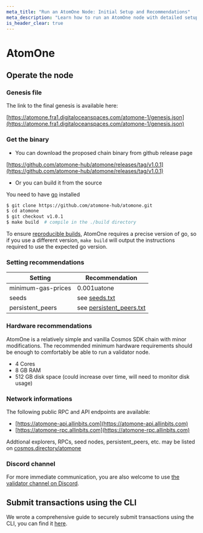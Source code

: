 ```yaml
---
meta_title: "Run an AtomOne Node: Initial Setup and Recommendations"
meta_description: "Learn how to run an AtomOne node with detailed setup instructions, required files, hardware recommendations, public RPCs, and secure transaction submission tips."
is_header_clear: true
---
```


# AtomOne

## Operate the node

### Genesis file

The link to the final genesis is available here:

[https://atomone.fra1.digitaloceanspaces.com/atomone-1/genesis.json](https://atomone.fra1.digitaloceanspaces.com/atomone-1/genesis.json)

### Get the binary

- You can download the proposed chain binary from github release page

[https://github.com/atomone-hub/atomone/releases/tag/v1.0.1](https://github.com/atomone-hub/atomone/releases/tag/v1.0.1)

- Or you can build it from the source

You need to have [go](https://go.dev/doc/install) installed

```sh
$ git clone https://github.com/atomone-hub/atomone.git
$ cd atomone
$ git checkout v1.0.1
$ make build  # compile in the ./build directory
```

To ensure [reproducible builds](https://github.com/atomone-hub/atomone#reproducible-builds),
AtomOne requires a precise version of go, so if you use a different version,
`make build` will output the instructions required to use the expected go
version.

### Setting recommendations

| Setting            | Recommendation                                                                                                                  |
| ------------------ | ------------------------------------------------------------------------------------------------------------------------------- |
| minimum-gas-prices | 0.001uatone                                                                                                                     |
| seeds              | see [seeds.txt](https://github.com/atomone-hub/atomone-validator-community/blob/main/atomone-1/seeds.txt)                       |
| persistent_peers   | see [persistent_peers.txt](https://github.com/atomone-hub/atomone-validator-community/blob/main/atomone-1/persistent_peers.txt) |

### Hardware recommendations

AtomOne is a relatively simple and vanilla Cosmos SDK chain with minor modifications. The recommended minimum hardware requirements should be enough to comfortably be able to run a validator node.

- 4 Cores
- 8 GB RAM
- 512 GB disk space (could increase over time, will need to monitor disk usage)

### Network informations

The following public RPC and API endpoints are available:

- [https://atomone-api.allinbits.com](https://atomone-api.allinbits.com) <!-- markdown-link-check-disable-line -->
- [https://atomone-rpc.allinbits.com](https://atomone-rpc.allinbits.com)

Addtional explorers, RPCs, seed nodes, persistent_peers, etc. may be listed on [cosmos.directory/atomone](https://cosmos.directory/atomone)

### Discord channel

For more immediate communication, you are also welcome to use [the validator channel on Discord](https://discord.com/channels/1050058681414340701/1052259303924445204).

## Submit transactions using the CLI

We wrote a comprehensive guide to securely submit transactions using the CLI,
you can find it [here](submit-tx-securely.md).
